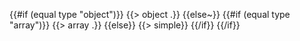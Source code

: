 
{{#if (equal type "object")}}
{{> object .}}
{{else~}}
{{#if (equal type "array")}}
{{> array .}}
{{else}}
{{> simple}}
{{/if}}
{{/if}}
